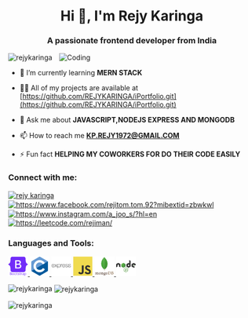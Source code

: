 <h1 align="center">Hi 👋, I'm Rejy Karinga</h1>
<h3 align="center">A passionate frontend developer from India</h3>
<img align="right" alt="Coding" width="400" src="https://imgs.search.brave.com/WVq9fsl-IQF3p1ezdJmMdaqa39WMhnm9_jgAPpIK720/rs:fit:500:0:0/g:ce/aHR0cHM6Ly9naWZk/Yi5jb20vaW1hZ2Vz/L2hpZ2gvYW5pbWF0/ZWQtbWFuLWNvbXB1/dGVyLWNvZGluZy1u/YWU2bWVjMzc4bHNn/MWkzLmdpZg.jpeg">
<p align="left"> <img src="https://komarev.com/ghpvc/?username=rejykaringa&label=Profile%20views&color=0e75b6&style=flat" alt="rejykaringa" /> </p>


- 🌱 I’m currently learning **MERN STACK**

- 👨‍💻 All of my projects are available at [https://github.com/REJYKARINGA/iPortfolio.git](https://github.com/REJYKARINGA/iPortfolio.git)

- 💬 Ask me about **JAVASCRIPT,NODEJS EXPRESS AND MONGODB**

- 📫 How to reach me **KP.REJY1972@GMAIL.COM**

- ⚡ Fun fact **HELPING MY COWORKERS FOR DO THEIR CODE EASILY**

<h3 align="left">Connect with me:</h3>
<p align="left">
<a href="https://linkedin.com/in/rejy karinga" target="blank"><img align="center" src="https://raw.githubusercontent.com/rahuldkjain/github-profile-readme-generator/master/src/images/icons/Social/linked-in-alt.svg" alt="rejy karinga" height="30" width="40" /></a>
<a href="https://fb.com/https://www.facebook.com/rejitom.tom.92?mibextid=zbwkwl" target="blank"><img align="center" src="https://raw.githubusercontent.com/rahuldkjain/github-profile-readme-generator/master/src/images/icons/Social/facebook.svg" alt="https://www.facebook.com/rejitom.tom.92?mibextid=zbwkwl" height="30" width="40" /></a>
<a href="https://instagram.com/https://www.instagram.com/a_joo_s/?hl=en" target="blank"><img align="center" src="https://raw.githubusercontent.com/rahuldkjain/github-profile-readme-generator/master/src/images/icons/Social/instagram.svg" alt="https://www.instagram.com/a_joo_s/?hl=en" height="30" width="40" /></a>
<a href="https://www.leetcode.com/https://leetcode.com/rejiman/" target="blank"><img align="center" src="https://raw.githubusercontent.com/rahuldkjain/github-profile-readme-generator/master/src/images/icons/Social/leet-code.svg" alt="https://leetcode.com/rejiman/" height="30" width="40" /></a>
</p>

<h3 align="left">Languages and Tools:</h3>
<p align="left"> <a href="https://getbootstrap.com" target="_blank" rel="noreferrer"> <img src="https://raw.githubusercontent.com/devicons/devicon/master/icons/bootstrap/bootstrap-plain-wordmark.svg" alt="bootstrap" width="40" height="40"/> </a> <a href="https://www.cprogramming.com/" target="_blank" rel="noreferrer"> <img src="https://raw.githubusercontent.com/devicons/devicon/master/icons/c/c-original.svg" alt="c" width="40" height="40"/> </a> <a href="https://expressjs.com" target="_blank" rel="noreferrer"> <img src="https://raw.githubusercontent.com/devicons/devicon/master/icons/express/express-original-wordmark.svg" alt="express" width="40" height="40"/> </a> <a href="https://developer.mozilla.org/en-US/docs/Web/JavaScript" target="_blank" rel="noreferrer"> <img src="https://raw.githubusercontent.com/devicons/devicon/master/icons/javascript/javascript-original.svg" alt="javascript" width="40" height="40"/> </a> <a href="https://www.mongodb.com/" target="_blank" rel="noreferrer"> <img src="https://raw.githubusercontent.com/devicons/devicon/master/icons/mongodb/mongodb-original-wordmark.svg" alt="mongodb" width="40" height="40"/> </a> <a href="https://nodejs.org" target="_blank" rel="noreferrer"> <img src="https://raw.githubusercontent.com/devicons/devicon/master/icons/nodejs/nodejs-original-wordmark.svg" alt="nodejs" width="40" height="40"/> </a> </p>

<p><img align="left" src="https://github-readme-stats.vercel.app/api/top-langs?username=rejykaringa&show_icons=true&locale=en&layout=compact" alt="rejykaringa" /></p>

<p>&nbsp;<img align="center" src="https://github-readme-stats.vercel.app/api?username=rejykaringa&show_icons=true&locale=en" alt="rejykaringa" /></p>

<p><img align="center" src="https://github-readme-streak-stats.herokuapp.com/?user=rejykaringa&" alt="rejykaringa" /></p>

